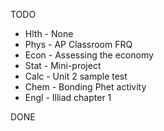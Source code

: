 TODO
- Hlth - None
- Phys - AP Classroom FRQ
- Econ - Assessing the economy
- Stat - Mini-project
- Calc - Unit 2 sample test
- Chem - Bonding Phet activity
- Engl - Illiad chapter 1

DONE
